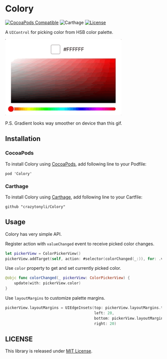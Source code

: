 # Colory

[![CocoaPods Compatible](https://img.shields.io/cocoapods/v/Colory.svg)](https://cocoapods.org/pods/Colory)
![Carthage](https://img.shields.io/badge/carthage-compatible-blue.svg)
[![License](https://img.shields.io/badge/license-MIT-lightgrey.svg)](https://github.com/crazytonyli/Colory/blob/master/LICENSE)

A `UIControl` for picking color from HSB color palette.

![Screenshot](Example/Colory.gif)

P.S. Gradient looks way smoother on device than this gif.

## Installation

### CocoaPods

To install Colory using [CocoaPods](https://cocoapods.org), add following line to your Podfile:

    pod 'Colory'

### Carthage

To install Colory using [Carthage](https://github.com/Carthage/Carthage), add following line to your Cartfile:

    github "crazytonyli/Colory"

## Usage

Colory has very simple API.

Register action with `valueChanged` event to receive picked color changes.

```swift
let pickerView = ColorPickerView()
pickerView.addTarget(self, action: #selector(colorChanged(_:)), for: .valueChanged)
```


Use `color` property to get and set currently picked color.

```swift
@objc func colorChanged(_ pickerView: ColorPickerView) {
    update(with: pickerView.color)
}
```

Use `layoutMargins` to customize palette margins.
```swift
pickerView.layoutMargins = UIEdgeInsets(top: pickerView.layoutMargins.top,
                                        left: 20,
                                        bottom: pickerView.layoutMargins.bottom,
                                        right: 20)
```

## LICENSE

This library is released under [MIT License](LICENSE).
